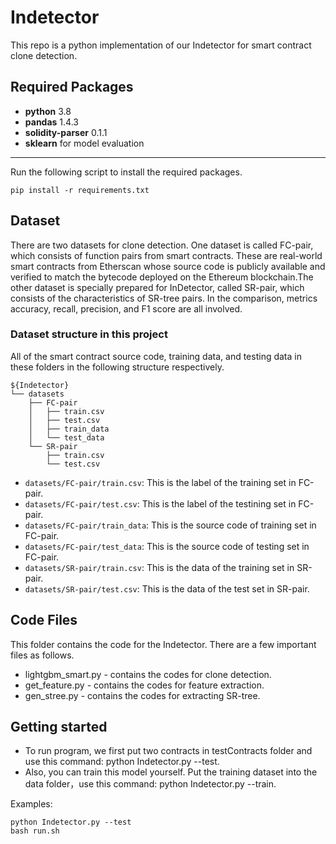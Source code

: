 # Indetector
This repo is a python implementation of our Indetector for smart contract clone detection. 


## Required Packages
* **python** 3.8
* **pandas** 1.4.3
* **solidity-parser** 0.1.1
* **sklearn** for model evaluation
* ****



Run the following script to install the required packages.
```shell
pip install -r requirements.txt
```


## Dataset
There are two datasets for clone detection.
One dataset is called FC-pair, which consists of function pairs from smart contracts.
These are real-world smart contracts from Etherscan whose source code is publicly available and verified to match the bytecode deployed on the Ethereum blockchain.The other dataset is specially prepared for InDetector, called SR-pair, which consists of the characteristics of SR-tree pairs. In the comparison, metrics accuracy, recall, precision, and F1 score are all involved.

### Dataset structure in this project
All of the smart contract source code, training data, and testing data in these folders in the following structure respectively.
```shell
${Indetector}
└── datasets
    ├── FC-pair
    │   ├── train.csv
    │   ├── test.csv
    │   ├── train_data
    │   └── test_data
    └── SR-pair
        ├── train.csv
        └── test.csv

```

* `datasets/FC-pair/train.csv`:  This is the label of the training set in FC-pair.
* `datasets/FC-pair/test.csv`: This is the label of the testining set in FC-pair.
* `datasets/FC-pair/train_data`: This is the source code of training set in FC-pair.
* `datasets/FC-pair/test_data`: This is the source code of testing set in FC-pair.
* `datasets/SR-pair/train.csv`:  This is the data of the training set in SR-pair.
* `datasets/SR-pair/test.csv`:  This is the data of the test set in SR-pair.

## Code Files
This folder contains the code for the Indetector. There are a few important  files as follows.

* lightgbm_smart.py - contains the codes for clone detection.
* get_feature.py - contains the codes for feature extraction.
* gen_stree.py - contains the codes for extracting SR-tree.


## Getting started
* To run program, we first put  two contracts in testContracts folder and use this command: python Indetector.py --test.
* Also, you can train this model yourself. Put the training dataset into the data folder，use this command: python Indetector.py --train.

Examples:
```shell
python Indetector.py --test
bash run.sh
```









